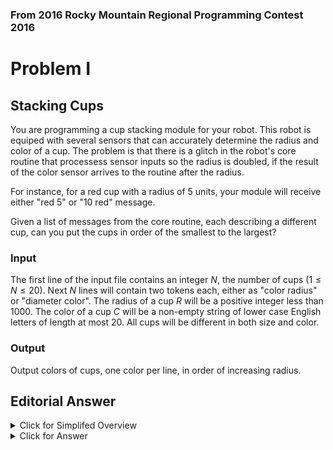 ### From 2016 Rocky Mountain Regional Programming Contest 2016

# Problem I

## Stacking Cups

You are programming a cup stacking module for your robot. This robot is equiped with several sensors that can accurately determine the radius and color of a cup. The problem is that there is a glitch in the robot's core routine that processess sensor inputs so the radius is doubled, if the result of the color sensor arrives to the routine after the radius.

For instance, for a red cup with a radius of 5 units, your module will receive either "red 5" or "10 red" message.

Given a list of messages from the core routine, each describing a different cup, can you put the cups in order of the smallest to the largest?

### Input

The first line of the input file contains an integer $N$, the number of cups ($1 \leq N \leq 20$). Next $N$ lines will contain two tokens each, either as "color radius" or "diameter color". The radius of a cup $R$ will be a positive integer less than 1000. The color of a cup $C$ will be a non-empty string of lower case English letters of length at most 20. All cups will be different in both size and color.

### Output

Output colors of cups, one color per line, in order of increasing radius.

## Editorial Answer

<details>
    <summary>Click for Simplifed Overview</summary>
    We are sorting different colored cups by the size of it's radius with varying types of inputs
</details>

<details>
    <summary>Click for Answer</summary>
    <ul>
        <li>Sorting problem.</li>
        <li>Trickiest part - reading input correctly.</li>
    </ul>
</details>